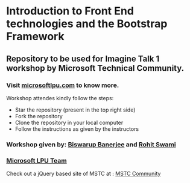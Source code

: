# Introduction to Front End technologies and the Bootstrap Framework
## Repository to be used for Imagine Talk 1 workshop by Microsoft Technical Community.
### Visit <a href = "http://microsoftlpu.com">microsoftlpu.com</a> to know more.

 Workshop attendes kindly follow the steps:
 
 <ul>
 <li>Star the repository (present in the top right side)</li>
 <li>Fork the repository</li>
 <li>Clone the repository in your local computer</li>
 <li>Follow the instructions as given by the instructors</li>
 </ul>
 

 ### Workshop given by: <a href="https://biswarup.tech" target="_blank">Biswarup Banerjee</a> and <a href = "https://www.linkedin.com/in/rowhitswami/" target="_blank"> Rohit Swami</a>
 
 ### <a href="http://microsoftlpu.com/team.html">Microsoft LPU Team</a>
Check out a jQuery based site of MSTC at : <a href = "http://mstclpu.bitballoon.com/" >MSTC Community </a>
